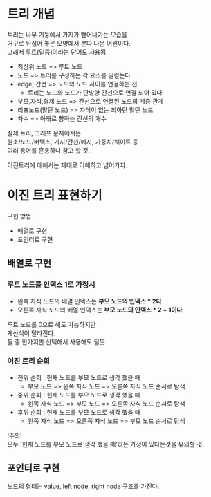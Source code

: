 # 트리 개념

트리는 나무 기둥에서 가지가 뻗어나가는 모습을  
거꾸로 뒤집어 놓은 모양에서 본따 나온 어원이다.    
그래서 루트(밑둥)이라는 단어도 사용됨.

- 최상위 노드 => 루트 노드
- 노드 => 트리를 구성하는 각 요소를 일컫는다
- edge, 간선 => 노드와 노드 사이를 연결하는 선
  - 트리는 노드와 노드가 단방향 간선으로 연결 되어 있다
- 부모,자식,형제 노드 => 간선으로 연결된 노드의 계층 관계
- 리프노드(말단 노드) => 자식이 없는 최하단 말단 노드
- 차수 => 아래로 향하는 간선의 개수

실제 트리, 그래프 문제에서는  
원소/노드/버텍스, 가지/간선/에지, 가중치/웨이트 등  
여러 용어를 혼용하니 참고 할 것.

이진트리에 대해서는 제대로 이해하고 넘어가자.

# 이진 트리 표현하기
구현 방법
- 배열로 구현
- 포인터로 구현

## 배열로 구현
### 루트 노드를 인덱스 1로 가정시
- 왼쪽 자식 노드의 배열 인덱스는 **부모 노드의 인덱스 * 2다**
- 오른쪽 자식 노드의 배열 인덱스는 **부모 노드의 인덱스 * 2 + 1이다**

루트 노드를 0으로 해도 가능하지만  
계산식이 달라진다.  
둘 중 한가지만 선택해서 사용해도 될듯

### 이진 트리 순회
- 전위 순회 : 현재 노드를 부모 노드로 생각 했을 때
  - 부모 노드 => 왼쪽 자식 노드 => 오른쪽 자식 노드 순서로 탐색
- 중위 순회 : 현재 노드를 부모 노드로 생각 했을 때
  - 왼쪽 자식 노드 => 부모 노드 => 오른쪽 자식 노드 순서로 탐색
- 후위 순회 : 현재 노드를 부모 노드로 생각 했을 때
  - 왼쪽 자식 노드 => 오른쪽 자식 노드 => 부모 노드 순서로 탐색

!주의!   
모두 '현재 노드를 부모 노드로 생각 했을 때'라는 가정이 있다는것을 유의할 것.

## 포인터로 구현
노드의 형태는 value, left node, right node 구조를 가진다.



